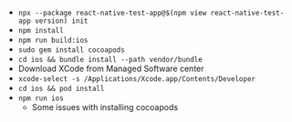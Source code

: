 - `npx --package react-native-test-app@$(npm view react-native-test-app version) init`
- `npm install`
- `npm run build:ios`
- `sudo gem install cocoapods`
- `cd ios && bundle install --path vendor/bundle`
- Download XCode from Managed Software center
- `xcode-select -s /Applications/Xcode.app/Contents/Developer`
- `cd ios && pod install`
- `npm run ios`
  - Some issues with installing cocoapods
